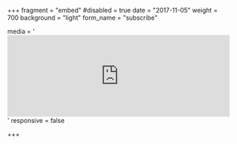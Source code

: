 +++
fragment = "embed"
#disabled = true
date = "2017-11-05"
weight = 700
background = "light"
form_name = "subscribe"

media = '<iframe src="https://landing.mailerlite.com/webforms/landing/p7x4g6" style="border: none; width: 100%; height: 185px;"></iframe>'
responsive = false

+++
